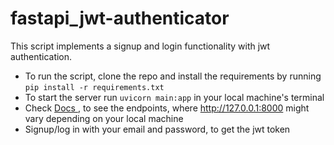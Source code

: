 # fastapi_jwt-authenticator
This script implements a signup and login functionality with jwt authentication.
* To run the script, clone the repo and install the requirements by running `pip install -r requirements.txt`
* To start the server run `uvicorn main:app` in your local machine's terminal
* Check <a href ="http://127.0.0.1:8000/docs"> Docs </a>, to see the endpoints, where http://127.0.0.1:8000 might vary depending on your local machine
* Signup/log in with your email and password, to get the jwt token


